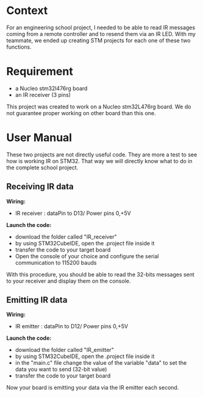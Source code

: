 # Context

For an engineering school project, I needed to be able to read IR messages coming from a remote controller and to resend them via an IR LED. With my teammate, we ended up creating STM projects for each one of these two functions.

# Requirement

- a Nucleo stm32l476rg board
- an IR receiver (3 pins)

This project was created to work on a Nucleo stm32L476rg board. We do not guarantee proper working on other board than this one.

# User Manual

These two projects are not directly useful code. They are more a test to see how is working IR on STM32. 
That way we will directly know what to do in the complete school project.

## Receiving IR data
**Wiring:**

- IR receiver : dataPin to D13/ Power pins 0,+5V

**Launch the code:**
- download the folder called "IR_receiver"
- by using STM32CubeIDE, open the .project file inside it
- transfer the code to your target board
- Open the console of your choice and configure the serial communication to 115200 bauds

With this procedure, you should be able to read the 32-bits messages sent to your receiver and display them on the console.

## Emitting IR data

**Wiring:**

- IR emitter : dataPin to D12/ Power pins 0,+5V

**Launch the code:**
- download the folder called "IR_emitter"
- by using STM32CubeIDE, open the .project file inside it
- in the "main.c" file change the value of the variable "data" to set the data you want to send (32-bit value)
- transfer the code to your target board

Now your board is emitting your data via the IR emitter each second.




